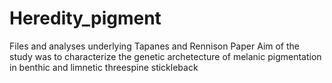 # Heredity_pigment

Files and analyses underlying Tapanes and Rennison Paper 
Aim of the study was to characterize the genetic archetecture of melanic pigmentation in benthic and limnetic threespine stickleback 

